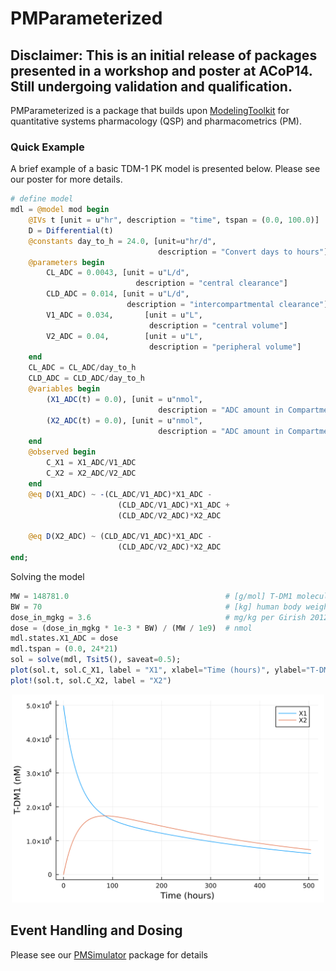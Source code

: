 # PMParameterized

## Disclaimer: This is an initial release of packages presented in a workshop and poster at ACoP14. Still undergoing validation and qualification. 

PMParameterized is a package that builds upon [ModelingToolkit](https://docs.sciml.ai/ModelingToolkit/stable/) for quantitative systems pharmacology (QSP) and pharmacometrics (PM). 


### Quick Example
A brief example of a basic TDM-1 PK model is presented below. Please see our poster for more details.

```julia
# define model
mdl = @model mod begin
    @IVs t [unit = u"hr", description = "time", tspan = (0.0, 100.0)]
    D = Differential(t)
    @constants day_to_h = 24.0, [unit=u"hr/d", 
                                 description = "Convert days to hours"]
    @parameters begin 
        CL_ADC = 0.0043, [unit = u"L/d", 
                            description = "central clearance"]
        CLD_ADC = 0.014, [unit = u"L/d", 
                          description = "intercompartmental clearance"]
        V1_ADC = 0.034,       [unit = u"L", 
                               description = "central volume"]
        V2_ADC = 0.04,        [unit = u"L", 
                               description = "peripheral volume"]
    end
    CL_ADC = CL_ADC/day_to_h
    CLD_ADC = CLD_ADC/day_to_h
    @variables begin
        (X1_ADC(t) = 0.0), [unit = u"nmol", 
                                 description = "ADC amount in Compartment 1"]
        (X2_ADC(t) = 0.0), [unit = u"nmol", 
                                 description = "ADC amount in Compartment 2"]
    end
    @observed begin
        C_X1 = X1_ADC/V1_ADC
        C_X2 = X2_ADC/V2_ADC
    end
    @eq D(X1_ADC) ~ -(CL_ADC/V1_ADC)*X1_ADC - 
                        (CLD_ADC/V1_ADC)*X1_ADC + 
                        (CLD_ADC/V2_ADC)*X2_ADC
                        
    @eq D(X2_ADC) ~ (CLD_ADC/V1_ADC)*X1_ADC - 
                        (CLD_ADC/V2_ADC)*X2_ADC
end;
```

Solving the model

```julia
MW = 148781.0                                   # [g/mol] T-DM1 molecular weight (Scheuher et al 2022)
BW = 70                                         # [kg] human body weight
dose_in_mgkg = 3.6                              # mg/kg per Girish 2012 data
dose = (dose_in_mgkg * 1e-3 * BW) / (MW / 1e9)  # nmol
mdl.states.X1_ADC = dose
mdl.tspan = (0.0, 24*21)
sol = solve(mdl, Tsit5(), saveat=0.5);
plot(sol.t, sol.C_X1, label = "X1", xlabel="Time (hours)", ylabel="T-DM1 (nM)", dpi=600)
plot!(sol.t, sol.C_X2, label = "X2")
```
<p align="center">
<img src='images/tdm11.png' width='500'>
</p>


## Event Handling and Dosing
Please see our [PMSimulator](https://github.com/metrumresearchgroup/PMSimulator.jl) package for details
